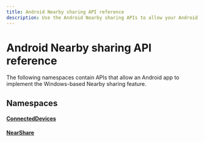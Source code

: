 ```yaml
---
title: Android Nearby sharing API reference
description: Use the Android Nearby sharing APIs to allow your Android app to implement the Windows-based Nearby sharing feature.
---
```


# Android Nearby sharing API reference

The following namespaces contain APIs that allow an Android app to implement the Windows-based Nearby sharing feature.

## Namespaces

#### [ConnectedDevices](https://docs.microsoft.com/java/api/com.microsoft.connecteddevices)
#### [NearShare](https://docs.microsoft.com/java/api/com.microsoft.connecteddevices.remotesystems.commanding.nearshare)